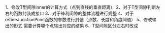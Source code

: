 1、修改T型间隙inner的计算方式（点到直线的垂直距离）
2、对于T型间隙判断左右的函数封装成接口
3、对于锋利间隙的整体流程进行规整
4、对于refineJunctionPoint函数的参数进行封装（点数、长度和角度阈值）
5、修改输出的形式  需要计算哪个点输出对应的结果
6、T型间隙区分左右时改成